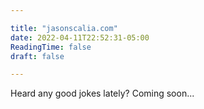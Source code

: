 ```yaml
---

title: "jasonscalia.com"
date: 2022-04-11T22:52:31-05:00
ReadingTime: false
draft: false

---
```


Heard any good jokes lately? Coming soon...
